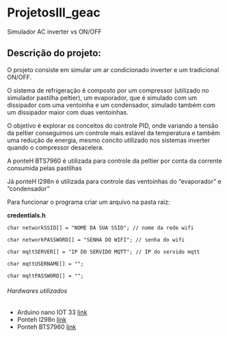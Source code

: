 # ProjetosIII_geac
Simulador AC inverter vs ON/OFF

## Descrição do projeto:

O projeto consiste em simular um ar condicionado inverter e um tradicional ON/OFF.

O sistema de refrigeração é composto por um compressor (utilizado no simulador pastilha peltier), um evaporador, que é simulado com um dissipador com uma ventoinha e um condensador, simulado também com um dissipador maior com duas ventoinhas.

O objetivo é explorar os conceitos do controle PID, onde variando a tensão da peltier conseguimos um controle mais estável da temperatura e também uma redução de energia, mesmo concito utilizado nos sistemas inverter quando o compressor desacelera.

A ponteH BTS7960 é utilizada para controle da peltier por conta da corrente consumida pelas pastilhas

Já  ponteH l298n é utilizada para controle das ventoinhas do “evaporador” e “condensador”



Para funcionar o programa criar um arquivo na pasta raiz:


**credentials.h**

```
char networkSSID[] = "NOME DA SUA SSID"; // nome da rede wifi

char networkPASSWORD[] = "SENHA DO WIFI"; // senha do wifi

char mqttSERVER[] = "IP DO SERVIDO MQTT"; // IP do servido mqtt

char mqttUSERNAME[] = "";

char mqttPASSWORD[] = "";
```

###### Hardwares utilizados

- Arduino nano IOT 33 [link](https://store.arduino.cc/usa/nano-33-iot)
- Ponteh l298n [link](https://www.baudaeletronica.com.br/driver-motor-ponte-h-l298n.html)
- Ponteh BTS7960 [link](https://produto.mercadolivre.com.br/MLB-1165220526-modulo-driver-ponte-h-43a-bts7960-ibt2-bts7960b-arduino-_JM?quantity=1)



